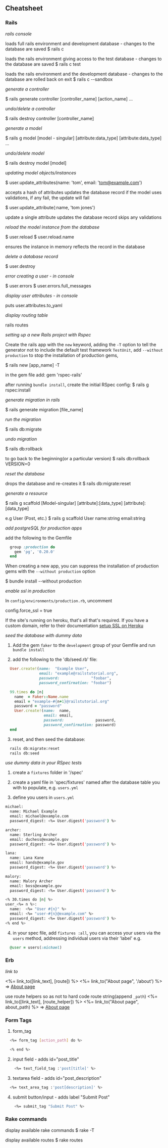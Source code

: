 ## Cheatsheet

### Rails

*rails console*

loads full rails environment and development database - changes to the database are saved
$ rails c

loads the rails environment giving access to the test database - changes to the database are saved
$ rails c test

loads the rails environment and the development database - changes to the database are rolled back on exit
$ rails c --sandbox


*generate a controller*

$ rails generate controller [controller_name] [action_name] ...

*undo/delete a controller*

$ rails destroy controller [controller_name]


*generate a model*

$ rails g model [model - singular] [attribute:data_type] [attribute:data_type] ...

*undo/delete model*

$ rails destroy model [model]


*updating model objects/instances*

$ user.update_attributes(name: 'tom', email: 'tom@example.com')

accepts a hash of attributes
updates the database record
if the model uses validations, if any fail, the update will fail

$ user.update_attribute(:name, 'tom jones')

update a single attribute
updates the database record
skips any validations


*reload the model instance from the database*

$ user.reload
$ user.reload.name

ensures the instance in memory reflects the record in the database

*delete a database record*

$ user.destroy

*error creating a user - in console*

$ user.errors
$ user.errors.full_messages

*display user attributes - in console*

puts user.attributes.to_yaml

*display routing table*

rails routes

*setting up a new Rails project with Rspec*

Create the rails app with the `new` keyword, adding the `-T` option to tell the generator not to include the default test framework `TestUnit`, add `--without production` to stop the installation of production gems,

$ rails new [app_name] -T

in the gem file add:
gem 'rspec-rails'

after running `bundle install`, create the initial RSpec config:
$ rails g rspec:install

*generate migration in rails*

$ rails generate migration [file_name]

*run the migration*

$ rails db:migrate

*undo migration*

$ rails db:rollback

to go back to the beginning(or a particular version)
$ rails db:rollback VERSION=0


*reset the database*

drops the database and re-creates it
$ rails db:migrate:reset


*generate a resource*

$ rails g scaffold [Model-singular] [attribute]:[data_type] [attribute]:[data_type]

e.g User (Post, etc.)
$ rails g scaffold User name:string email:string


*add postgreSQL for production apps*

add the following to the Gemfile

```ruby
  group :production do
    gem 'pg', '0.20.0'
  end
```

When creating a new app, you can suppress the installation  of production gems with the `--without production` option

$ bundle install --without production

*enable ssl in production*

In `config/environments/production.rb`, uncomment

config.force_ssl = true

If the site's running on heroku, that's all that's required. If you have a custom domain, refer to their documentation [setup SSL on Heroku](https://devcenter.heroku.com/articles/ssl)


*seed the database with dummy data*

1. Add the gem `faker` to the `development` group of your Gemfile and run `bundle install`

2. add the following to the 'db/seed.rb' file:

```ruby
  User.create!(name:  "Example User",
               email: "example@railstutorial.org",
               password:              "foobar",
               password_confirmation: "foobar")

  99.times do |n|
    name  = Faker::Name.name
    email = "example-#{n+1}@railstutorial.org"
    password = "password"
    User.create!(name:  name,
                 email: email,
                 password:              password,
                 password_confirmation: password)
  end

```

3. reset, and then seed the database:


```bash
  rails db:migrate:reset
  rails db:seed
```


*use dummy data in your RSpec tests*

1. create a `fixtures` folder in '/spec'

2. create a yaml file in 'spec/fixtures' named after the database table you with to populate, e.g. `users.yml`

3. define you users in `users.yml`

```bash
michael:
  name: Michael Example
  email: michael@example.com
  password_digest: <%= User.digest('password') %>

archer:
  name: Sterling Archer
  email: duchess@example.gov
  password_digest: <%= User.digest('password') %>

lana:
  name: Lana Kane
  email: hands@example.gov
  password_digest: <%= User.digest('password') %>

malory:
  name: Malory Archer
  email: boss@example.gov
  password_digest: <%= User.digest('password') %>

<% 30.times do |n| %>
user_<%= n %>:
  name:  <%= "User #{n}" %>
  email: <%= "user-#{n}@example.com" %>
  password_digest: <%= User.digest('password') %>
<% end %>
```

4. in your spec file, add `fixtures :all`, you can access your users via the `users` method, addressing individual users via their 'label'  e.g.

```ruby
  @user = users(:michael)
```


### Erb

*link to*

<%= link_to([link_text], [route]) %>
<%= link_to("About page", '/about') %>  => <a href="/about">About page</a>

use route helpers so as not to hard code route string(append `_path`)
<%= link_to([link_text], [route_helper]) %>
<%= link_to("About page", about_path) %>  => <a href="/about">About page</a>


### Form Tags

1. form_tag

```bash
  <%= form_tag [action_path] do %>

  <% end %>
```

2. input field - adds id="post_title"

```bash
    <%= text_field_tag :'post[title]' %>
```

3. textarea field - adds id="post_description"

```bash
  <%= text_area_tag :'post[description]' %>
```

4. submit button/input - adds label "Submit Post"

```bash
    <%= submit_tag "Submit Post" %>
```



### Rake commands

display available rake commands
$ rake -T

display available routes
$ rake routes
